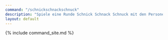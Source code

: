 ```yaml
---
command: "/schnickschnackschnuck"
description: "Spiele eine Runde Schnick Schnack Schnuck mit den Personen in deinem direkten Umfeld. Jeder im Umkreis von 15 Metern kann dein Ergebnis sehen."
layout: default
---
```

{% include command_site.md %}

